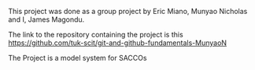 This project was done as a group project by Eric Miano, Munyao Nicholas and I, James Magondu.

The link to the repository containing the project is this https://github.com/tuk-scit/git-and-github-fundamentals-MunyaoN

The Project is a model system for SACCOs
